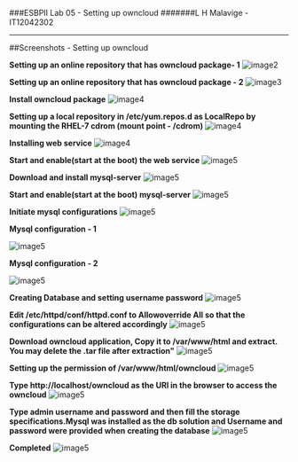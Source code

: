 ###ESBPII Lab 05 - Setting up owncloud
#######L H Malavige - IT12042302


---------------------------------------------------------

##Screenshots - Setting up owncloud 


**Setting up an online repository that has owncloud package- 1**
![image2](https://scontent-sin1-1.xx.fbcdn.net/hphotos-xpf1/v/t1.0-9/11836874_1096536407024015_7061735776217638655_n.jpg?oh=7242ca4d8353941e6cd5e5c9dd2382ec&oe=56540BF5)

**Setting up an online repository that has owncloud package - 2**
![image3](https://fbcdn-sphotos-f-a.akamaihd.net/hphotos-ak-xfp1/v/t1.0-9/11811401_1096536397024016_287511044835737430_n.jpg?oh=f22eaedb508128a30440f5f8351b0f11&oe=5640323D&__gda__=1443839668_03111516323bec7c80b3c1e9f921f70b)

**Install owncloud package**
![image4](https://fbcdn-sphotos-f-a.akamaihd.net/hphotos-ak-xpa1/v/t1.0-9/11209544_1096536403690682_160181871126440309_n.jpg?oh=9937aef17b7158b2396d1dce6a33013b&oe=564E32FF&__gda__=1447308615_19d0d1c60f98621e0780fb0869c982c8)

**Setting up a local repository in /etc/yum.repos.d as LocalRepo by mounting the RHEL-7 cdrom (mount point - /cdrom)**
![image4](https://scontent-sin1-1.xx.fbcdn.net/hphotos-xpf1/v/t1.0-9/11060085_1096536427024013_1091286912658855774_n.jpg?oh=4debd34c750a674981bedfc1a64a4c8b&oe=5646FFBC)

**Installing web service**
![image4](https://scontent-sin1-1.xx.fbcdn.net/hphotos-xfp1/v/t1.0-9/11825162_1096536460357343_8694663698396295258_n.jpg?oh=61d98649f06663768cb209c232c7a523&oe=563BCFA5)

**Start and enable(start at the boot) the web service**
![image5](https://scontent-sin1-1.xx.fbcdn.net/hphotos-xtf1/v/t1.0-9/11796228_1096536483690674_8975159435827601465_n.jpg?oh=7ca68b86996af95cd8e4dd03da456955&oe=56429F06)

**Download and install mysql-server**
![image5](https://scontent-sin1-1.xx.fbcdn.net/hphotos-xpf1/v/t1.0-9/11811355_1096536493690673_751385861927829186_n.jpg?oh=a3aedcac5441fabbd20f39f70b6b24a8&oe=564A213A)

**Start and enable(start at the boot) mysql-server**
![image5](https://fbcdn-sphotos-a-a.akamaihd.net/hphotos-ak-xaf1/v/t1.0-9/11822815_1096536510357338_7505161858275209970_n.jpg?oh=d9a0aeafba0e4c479c4eb80cba543e95&oe=563BEB50&__gda__=1448495591_8e40ce100476c53486b32d4b57be404c)

**Initiate mysql configurations**
![image5](https://fbcdn-sphotos-h-a.akamaihd.net/hphotos-ak-xaf1/v/t1.0-9/11800146_1096536527024003_6886119243123822331_n.jpg?oh=f132e0c52f4face9e419f28a6aea0cb0&oe=563DBD24&__gda__=1443797907_3ef214a166356955df1705f8e43b540b)

**Mysql configuration - 1**

![image5](https://scontent-sin1-1.xx.fbcdn.net/hphotos-xta1/v/t1.0-9/p206x206/11800059_1096536547024001_3101231616427658608_n.jpg?oh=73b5b3baafa1a23d4ca1ee4fcb20d426&oe=564C2CA7)

**Mysql configuration - 2**

![image5](https://scontent-sin1-1.xx.fbcdn.net/hphotos-xpa1/v/t1.0-9/11220879_1096536557024000_7234904076365023646_n.jpg?oh=5b48ed74726cf72870d1e5e29ca6ee01&oe=564DF7B2)

**Creating Database and setting username password**
![image5](https://scontent-sin1-1.xx.fbcdn.net/hphotos-xpt1/v/t1.0-9/11811307_1096536573690665_5753281586056231955_n.jpg?oh=5cca1457b5931b27a9fbb43a1d8274dc&oe=564041E5)

**Edit /etc/httpd/conf/httpd.conf to Allowoverride All so that the configurations can be altered accordingly**
![image5](https://fbcdn-sphotos-f-a.akamaihd.net/hphotos-ak-xtp1/v/t1.0-9/11822365_1096536593690663_2354818262960819601_n.jpg?oh=553f6ec9f477cc6b98d54c274d67ff5b&oe=5653F939&__gda__=1447250207_5a37c06b5c5480426b95bd9718d8d38a)

**Download owncloud application, Copy it to /var/www/html and extract. You may delete the .tar file after extraction"**
![image5](https://scontent-sin1-1.xx.fbcdn.net/hphotos-xfa1/v/t1.0-9/11800206_1096536600357329_3974554502699632128_n.jpg?oh=86f35aa03145f69dd712e0c351dffe8b&oe=5643F2F9)

**Setting up the permission of /var/www/html/owncloud**
![image5](https://fbcdn-sphotos-f-a.akamaihd.net/hphotos-ak-xpf1/v/t1.0-9/11816996_1096536607023995_642614015851829176_n.jpg?oh=73a968da5883ec439c3eb6859df76df5&oe=564B7133&__gda__=1448832601_760c5d1bf06d574c9a2e45e87b8fc043)

**Type http://localhost/owncloud as the URl in the browser to access the owncloud**
![image5](https://fbcdn-sphotos-f-a.akamaihd.net/hphotos-ak-xfp1/v/t1.0-9/10985353_1096536650357324_1170514134148798965_n.jpg?oh=b0dcf87970cf08744910ab57aa08e628&oe=560ECDB4&__gda__=1446874340_a3c61c813848309315a32e42e62ea708)

**Type admin username and password and then fill the storage specifications.Mysql was installed as the db solution and Username and password were provided when creating the database** 
![image5](https://fbcdn-sphotos-g-a.akamaihd.net/hphotos-ak-xpa1/v/t1.0-9/11825051_1096536657023990_2421677348023060131_n.jpg?oh=bb31f36d5192e65aa58b4c37dce8dbab&oe=56523A33&__gda__=1448306521_b018e24f66a394415d97d14dc6561dfa)

**Completed**
![image5](https://scontent-sin1-1.xx.fbcdn.net/hphotos-xpt1/v/t1.0-9/11825912_1096536667023989_7537214321061379729_n.jpg?oh=17f57a3bd1bb3c5e2468b53067c9549d&oe=5656AC2D)













